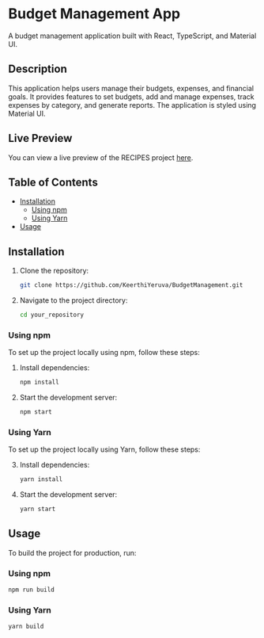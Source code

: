 # Budget Management App

A budget management application built with React, TypeScript, and Material UI.

## Description

This application helps users manage their budgets, expenses, and financial goals. It provides features to set budgets, add and manage expenses, track expenses by category, and generate reports. The application is styled using Material UI.

## Live Preview

You can view a live preview of the RECIPES project [here](https://budget-management-4m2m55kh2-keerthiyeruvas-projects.vercel.app/).

## Table of Contents

- [Installation](#installation)
  - [Using npm](#using-npm)
  - [Using Yarn](#using-yarn)
- [Usage](#usage)

## Installation

1. Clone the repository:
   ```sh
   git clone https://github.com/KeerthiYeruva/BudgetManagement.git
   ```
2. Navigate to the project directory:
   ```sh
   cd your_repository
   ```

### Using npm

To set up the project locally using npm, follow these steps:

1. Install dependencies:
   ```sh
   npm install
   ```
2. Start the development server:
   ```sh
   npm start
   ```

### Using Yarn

To set up the project locally using Yarn, follow these steps:

3. Install dependencies:
   ```sh
   yarn install
   ```
4. Start the development server:
   ```sh
   yarn start
   ```

## Usage

To build the project for production, run:

### Using npm

```sh
npm run build
```

### Using Yarn

```sh
yarn build
```
